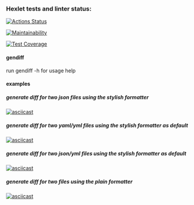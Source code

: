 ### Hexlet tests and linter status:

[![Actions Status](https://github.com/roman-usov/frontend-project-46/workflows/hexlet-check/badge.svg)](https://github.com/roman-usov/frontend-project-46/actions)

[![Maintainability](https://api.codeclimate.com/v1/badges/4be37e4ad54c8a7ea7f6/maintainability)](https://codeclimate.com/github/roman-usov/frontend-project-46/maintainability)

[![Test Coverage](https://api.codeclimate.com/v1/badges/4be37e4ad54c8a7ea7f6/test_coverage)](https://codeclimate.com/github/roman-usov/frontend-project-46/test_coverage)

#### gendiff

run gendiff -h for usage help

#### examples

##### generate diff for two json files using the stylish formatter
[![asciicast](https://asciinema.org/a/tJnNkqxrNjHeGstoZrg9e45Bo.svg)](https://asciinema.org/a/tJnNkqxrNjHeGstoZrg9e45Bo)

##### generate diff for two yaml/yml files using the stylish formatter as default
[![asciicast](https://asciinema.org/a/PjNyKeKhiCuzTXLxRSHK3ZqQA.svg)](https://asciinema.org/a/PjNyKeKhiCuzTXLxRSHK3ZqQA)

##### generate diff for two json/yml files using the stylish formatter as default
[![asciicast](https://asciinema.org/a/YW6I6vHs7pKCaHOfyAkhSTL6k.svg)](https://asciinema.org/a/YW6I6vHs7pKCaHOfyAkhSTL6k)

##### generate diff for two files using the plain formatter
[![asciicast](https://asciinema.org/a/px03bFv86mxJJNNfKHrjYbp6X.svg)](https://asciinema.org/a/px03bFv86mxJJNNfKHrjYbp6X)
